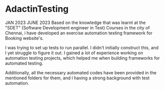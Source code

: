 # AdactinTesting
JAN 2023 JUNE 2023
Based on the knowledge that was learnt at the "SDET" (Software Development engineer in Test) Courses in the city of Chennai, i have developed an exercise automation testing framework for Booking website's.

I was trying to set up tests to run parallel. I didn't initially construct this, and I yet struggle to figure it out. I gained a lot of experience working on automation testing projects, which helped me when building frameworks for automated testing.

Additionally, all the necessary automated codes have been provided in the mentioned folders for them, and l having a strong background with test automation.
